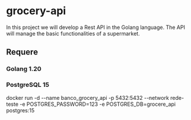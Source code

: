 # grocery-api
In this project we will develop a Rest API in the Golang language.
The API will manage the basic functionalities of a supermarket.


## Requere
### Golang 1.20
### PostgreSQL 15
docker run -d --name banco_grocery_api -p 5432:5432 --network rede-teste -e POSTGRES_PASSWORD=123 -e POSTGRES_DB=grocere_api postgres:15